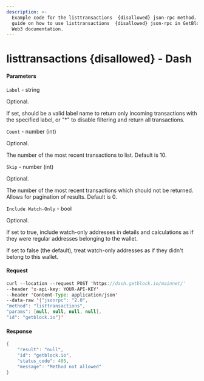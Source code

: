 ```yaml
---
description: >-
  Example code for the listtransactions  {disallowed} json-rpc method. Сomplete
  guide on how to use listtransactions  {disallowed} json-rpc in GetBlock.io
  Web3 documentation.
---
```


# listtransactions {disallowed} - Dash

#### Parameters

`Label` - string

Optional.

If set, should be a valid label name to return only incoming transactions with the specified label, or "\*" to disable filtering and return all transactions.

`Count` - number (int)

Optional.

The number of the most recent transactions to list. Default is 10.

`Skip` - number (int)

Optional.

The number of the most recent transactions which should not be returned. Allows for pagination of results. Default is 0.

`Include Watch-Only` - bool

Optional.

If set to true, include watch-only addresses in details and calculations as if they were regular addresses belonging to the wallet.

If set to false (the default), treat watch-only addresses as if they didn't belong to this wallet.

#### Request

```java
curl --location --request POST 'https://dash.getblock.io/mainnet/' 
--header 'x-api-key: YOUR-API-KEY' 
--header 'Content-Type: application/json' 
--data-raw '{"jsonrpc": "2.0",
"method": "listtransactions",
"params": [null, null, null, null],
"id": "getblock.io"}'
```

#### Response

```java
{
    "result": "null",
    "id": "getblock.io",
    "status_code": 405,
    "message": "Method not allowed"
}
```
